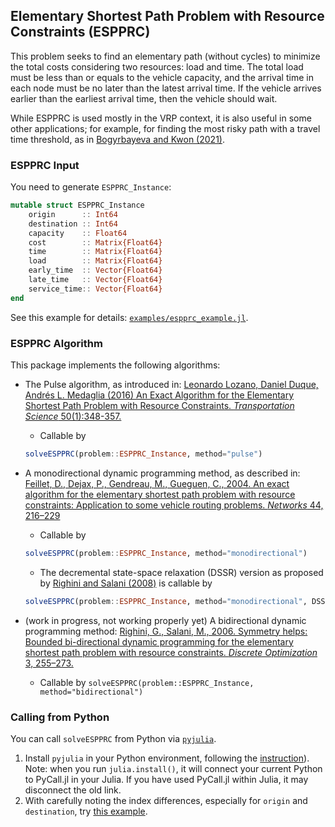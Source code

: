 

## Elementary Shortest Path Problem with Resource Constraints (ESPPRC)

This problem seeks to find an elementary path (without cycles) to minimize the total costs considering two resources: load and time. The total load must be less than or equals to the vehicle capacity, and the arrival time in each node must be no later than the latest arrival time. If the vehicle arrives earlier than the earliest arrival time, then the vehicle should wait.

While ESPPRC is used mostly in the VRP context, it is also useful in some other applications; for example, for finding the most risky path with a travel time threshold, as in [Bogyrbayeva and Kwon (2021)](https://doi.org/10.1016/j.ejor.2020.12.001).

### ESPPRC Input 

You need to generate `ESPPRC_Instance`:
```julia
mutable struct ESPPRC_Instance
    origin      :: Int64
    destination :: Int64
    capacity    :: Float64
    cost        :: Matrix{Float64}
    time        :: Matrix{Float64}
    load        :: Matrix{Float64}
    early_time  :: Vector{Float64}
    late_time   :: Vector{Float64}
    service_time:: Vector{Float64}
end
```

See this example for details: [`examples/espprc_example.jl`](https://github.com/chkwon/Routing.jl/blob/master/examples/espprc_example.jl).

### ESPPRC Algorithm

This package implements the following algorithms:

- The Pulse algorithm, as introduced in: [Leonardo Lozano, Daniel Duque, Andrés L. Medaglia (2016) An Exact Algorithm for the Elementary Shortest Path Problem with Resource Constraints. *Transportation Science* 50(1):348-357.](https://doi.org/10.1287/trsc.2014.0582)

  - Callable by 
  ```julia
  solveESPPRC(problem::ESPPRC_Instance, method="pulse")
  ```

- A monodirectional dynamic programming method, as described in: [Feillet, D., Dejax, P., Gendreau, M., Gueguen, C., 2004. An exact algorithm for the elementary shortest path problem with resource constraints: Application to some vehicle routing problems. *Networks* 44, 216–229](https://onlinelibrary.wiley.com/doi/abs/10.1002/net.20033)
  - Callable by 
  ```julia
  solveESPPRC(problem::ESPPRC_Instance, method="monodirectional")
  ```
  - The decremental state-space relaxation (DSSR) version as proposed by [Righini and Salani (2008)](https://doi.org/10.1002/net.20212) is callable by 
  ```julia
  solveESPPRC(problem::ESPPRC_Instance, method="monodirectional", DSSR=true)
  ```

- (work in progress, not working properly yet) A bidirectional dynamic programming method: [Righini, G., Salani, M., 2006. Symmetry helps: Bounded bi-directional dynamic programming for the elementary shortest path problem with resource constraints. *Discrete Optimization* 3, 255–273.](https://doi.org/10.1016/j.disopt.2006.05.007)
  - Callable by `solveESPPRC(problem::ESPPRC_Instance, method="bidirectional")`



### Calling from Python 

You can call `solveESPPRC` from Python via [`pyjulia`](https://github.com/JuliaPy/pyjulia).

1. Install `pyjulia` in your Python environment, following the [instruction](https://github.com/JuliaPy/pyjulia)). Note: when you run `julia.install()`, it will connect your current Python to PyCall.jl in your Julia. If you have used PyCall.jl within Julia, it may disconnect the old link. 
2. With carefully noting the index differences, especially for `origin` and `destination`, try [this example](https://github.com/chkwon/Routing.jl/blob/master/examples/espprc_example.py).
